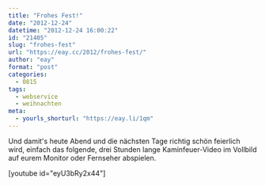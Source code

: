 ```yaml
---
title: "Frohes Fest!"
date: "2012-12-24"
datetime: "2012-12-24 16:00:22"
id: "21405"
slug: "frohes-fest"
url: "https://eay.cc/2012/frohes-fest/"
author: "eay"
format: "post"
categories:
  - 0815
tags:
  - webservice
  - weihnachten
meta:
  - yourls_shorturl: "https://eay.li/1qm"
---
```


Und damit's heute Abend und die nächsten Tage richtig schön feierlich wird, einfach das folgende, drei Stunden lange Kaminfeuer-Video im Vollbild auf eurem Monitor oder Fernseher abspielen.

\[youtube id="eyU3bRy2x44"\]
